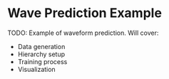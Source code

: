 # Wave Prediction Example

TODO: Example of waveform prediction. Will cover:
- Data generation
- Hierarchy setup
- Training process
- Visualization
